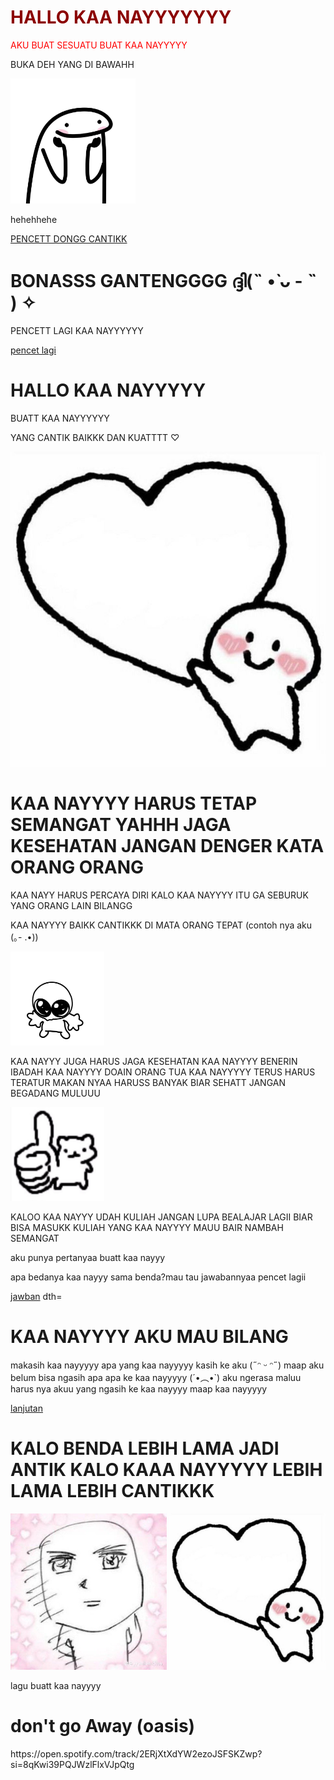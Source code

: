 <!DOCTYPE html>
<html>
<head>
	<meta charset="utf-8">
	<meta name="viewport" content="width=device-width, initial-scale=1">
	<title>BONASS BAIKK</title>
</head>
<body>
	<h1 style="color: darkred;">HALLO KAA NAYYYYYYY</h1>
	<p style="color: red;">AKU BUAT SESUATU BUAT KAA NAYYYYY</p>
	<p>BUKA DEH YANG DI BAWAHH</p>
	<img src="love3.jpg"width="200x" height="200px">
		<p>hehehhehe</p>
	<a href="alvin.html">PENCETT DONGG CANTIKK</a>
</body>
</html>
<!DOCTYPE html>
<html>
<head>
	<meta charset="utf-8">
	<meta name="viewport" content="width=device-width, initial-scale=1">
	<title>BONASSS GANTENGG</title>
</head>
<body>
	<h1>BONASSS GANTENGGGG ദ്ദി(˵ •̀ ᴗ - ˵ ) ✧</h1>
	<p>PENCETT LAGI KAA NAYYYYYY</p>
	<a href="badak2.html">pencet lagi</a>
</body>
</html>
<!DOCTYPE html>
<html>
<head>
	<meta charset="utf-8">
	<meta name="viewport" content="width=device-width, initial-scale=1">
	<title>SPECIAL BANGETTT ASELII INI MAHHH</title>
</head>
<body>
	<h1>HALLO KAA NAYYYYY</h1>
	<p>BUATT KAA NAYYYYYY</p>
	<p>YANG CANTIK BAIKKK DAN KUATTTT ♡︎</p>
	<img src="love2.jpg"wi<!DOCTYPE html>
<html>
<head>
	<meta charset="utf-8">
	<meta name="viewport" content="width=device-width, initial-scale=1">
	<title>slide lastt aseli</title>
</head>
<body>
	<h1>KAA NAYYYY HARUS TETAP SEMANGAT YAHHH JAGA KESEHATAN JANGAN DENGER KATA ORANG ORANG</h1>
	<p>KAA NAYY HARUS PERCAYA DIRI KALO KAA NAYYYY ITU GA SEBURUK YANG ORANG LAIN BILANGG</p>
	<p>KAA NAYYYY BAIKK CANTIKKK DI MATA ORANG TEPAT (contoh nya aku (｡- .•))</p>
	<img src="goober.jpg"width="150px" height="150px">
	<p>KAA NAYYY JUGA HARUS JAGA KESEHATAN KAA NAYYYY BENERIN IBADAH KAA NAYYYY DOAIN ORANG TUA KAA NAYYYYY TERUS HARUS TERATUR MAKAN NYAA HARUSS BANYAK BIAR SEHATT JANGAN BEGADANG MULUUU</p>
		<img src="love4.jpg"width="150px" height="150px">
	<p>KALOO KAA NAYYY UDAH KULIAH JANGAN LUPA BEALAJAR LAGII BIAR BISA MASUKK KULIAH YANG KAA NAYYYY MAUU BAIR NAMBAH SEMANGAT</p>
	<p>aku punya pertanyaa buatt kaa nayyy</p>
	<p>apa bedanya kaa nayyy sama benda?mau tau jawabannyaa pencet lagii</p>
	<a href="alvin3.html">jawban</a>
</body>
</html>dth=
</body>
</html>
<!DOCTYPE html>
<html>
<head>
	<meta charset="utf-8">
	<meta name="viewport" content="width=device-width, initial-scale=1">
	<title>MAKASIH UDAH DI BUKA</title>
</head>
<body>
	<h1>KAA NAYYYY AKU MAU BILANG</h1>
	<p>makasih kaa nayyyyy apa yang kaa nayyyyy kasih ke aku (˶ᵔ ᵕ ᵔ˶) maap aku belum bisa ngasih apa apa ke kaa nayyyyy (´•︵•`) aku ngerasa maluu harus nya akuu yang ngasih ke kaa nayyyy maap kaa nayyyyy</p>
		<a href="badak3.html">lanjutan</a>
</body>
</html>
<!DOCTYPE html>
<html>
<head>
	<meta charset="utf-8">
	<meta name="viewport" content="width=device-width, initial-scale=1">
	<title>HAYOOOOO</title>
</head>
<body>
	<h1>KALO BENDA LEBIH LAMA JADI ANTIK KALO KAAA NAYYYYY LEBIH LAMA LEBIH CANTIKKK</h1>
	<img src="LOVE6.jpg"width="250px" height="250px">
	<img src="love2.jpg"width="250px" height="250px">
	<p>lagu buatt kaa nayyyy</p>
	<h1>don't go Away (oasis)</h1>
	<link rel="stylesheet" type="text/css" href="https://open.spotify.com/track/2ERjXtXdYW2ezoJSFSKZwp?si=8qKwi39PQJWzlFlxVJpQtg">
</body>
</html>https://open.spotify.com/track/2ERjXtXdYW2ezoJSFSKZwp?si=8qKwi39PQJWzlFlxVJpQtg
